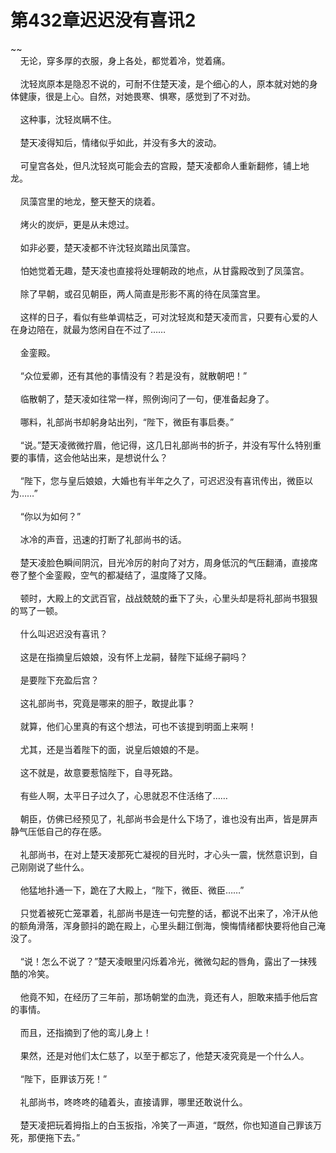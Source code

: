 # 第432章迟迟没有喜讯2
~~<br>&nbsp;&nbsp;&nbsp;&nbsp;无论，穿多厚的衣服，身上各处，都觉着冷，觉着痛。<br><br>&nbsp;&nbsp;&nbsp;&nbsp;沈轻岚原本是隐忍不说的，可耐不住楚天凌，是个细心的人，原本就对她的身体健康，很是上心。自然，对她畏寒、惧寒，感觉到了不对劲。<br><br>&nbsp;&nbsp;&nbsp;&nbsp;这种事，沈轻岚瞒不住。<br><br>&nbsp;&nbsp;&nbsp;&nbsp;楚天凌得知后，情绪似乎如此，并没有多大的波动。<br><br>&nbsp;&nbsp;&nbsp;&nbsp;可皇宫各处，但凡沈轻岚可能会去的宫殿，楚天凌都命人重新翻修，铺上地龙。<br><br>&nbsp;&nbsp;&nbsp;&nbsp;凤藻宫里的地龙，整天整天的烧着。<br><br>&nbsp;&nbsp;&nbsp;&nbsp;烤火的炭炉，更是从未熄过。<br><br>&nbsp;&nbsp;&nbsp;&nbsp;如非必要，楚天凌都不许沈轻岚踏出凤藻宫。<br><br>&nbsp;&nbsp;&nbsp;&nbsp;怕她觉着无趣，楚天凌也直接将处理朝政的地点，从甘露殿改到了凤藻宫。<br><br>&nbsp;&nbsp;&nbsp;&nbsp;除了早朝，或召见朝臣，两人简直是形影不离的待在凤藻宫里。<br><br>&nbsp;&nbsp;&nbsp;&nbsp;这样的日子，看似有些单调枯乏，可对沈轻岚和楚天凌而言，只要有心爱的人在身边陪在，就最为悠闲自在不过了……<br><br>&nbsp;&nbsp;&nbsp;&nbsp;金銮殿。<br><br>&nbsp;&nbsp;&nbsp;&nbsp;“众位爱卿，还有其他的事情没有？若是没有，就散朝吧！”<br><br>&nbsp;&nbsp;&nbsp;&nbsp;临散朝了，楚天凌如往常一样，照例询问了一句，便准备起身了。<br><br>&nbsp;&nbsp;&nbsp;&nbsp;哪料，礼部尚书却躬身站出列，“陛下，微臣有事启奏。”<br><br>&nbsp;&nbsp;&nbsp;&nbsp;“说。”楚天凌微微拧眉，他记得，这几日礼部尚书的折子，并没有写什么特别重要的事情，这会他站出来，是想说什么？<br><br>&nbsp;&nbsp;&nbsp;&nbsp;“陛下，您与皇后娘娘，大婚也有半年之久了，可迟迟没有喜讯传出，微臣以为……”<br><br>&nbsp;&nbsp;&nbsp;&nbsp;“你以为如何？”<br><br>&nbsp;&nbsp;&nbsp;&nbsp;冰冷的声音，迅速的打断了礼部尚书的话。<br><br>&nbsp;&nbsp;&nbsp;&nbsp;楚天凌脸色瞬间阴沉，目光冷厉的射向了对方，周身低沉的气压翻涌，直接席卷了整个金銮殿，空气的都凝结了，温度降了又降。<br><br>&nbsp;&nbsp;&nbsp;&nbsp;顿时，大殿上的文武百官，战战兢兢的垂下了头，心里头却是将礼部尚书狠狠的骂了一顿。<br><br>&nbsp;&nbsp;&nbsp;&nbsp;什么叫迟迟没有喜讯？<br><br>&nbsp;&nbsp;&nbsp;&nbsp;这是在指摘皇后娘娘，没有怀上龙嗣，替陛下延绵子嗣吗？<br><br>&nbsp;&nbsp;&nbsp;&nbsp;是要陛下充盈后宫？<br><br>&nbsp;&nbsp;&nbsp;&nbsp;这礼部尚书，究竟是哪来的胆子，敢提此事？<br><br>&nbsp;&nbsp;&nbsp;&nbsp;就算，他们心里真的有这个想法，可也不该提到明面上来啊！<br><br>&nbsp;&nbsp;&nbsp;&nbsp;尤其，还是当着陛下的面，说皇后娘娘的不是。<br><br>&nbsp;&nbsp;&nbsp;&nbsp;这不就是，故意要惹恼陛下，自寻死路。<br><br>&nbsp;&nbsp;&nbsp;&nbsp;有些人啊，太平日子过久了，心思就忍不住活络了……<br><br>&nbsp;&nbsp;&nbsp;&nbsp;朝臣，仿佛已经预见了，礼部尚书会是什么下场了，谁也没有出声，皆是屏声静气压低自己的存在感。<br><br>&nbsp;&nbsp;&nbsp;&nbsp;礼部尚书，在对上楚天凌那死亡凝视的目光时，才心头一震，恍然意识到，自己刚刚说了些什么。<br><br>&nbsp;&nbsp;&nbsp;&nbsp;他猛地扑通一下，跪在了大殿上，“陛下，微臣、微臣……”<br><br>&nbsp;&nbsp;&nbsp;&nbsp;只觉着被死亡笼罩着，礼部尚书是连一句完整的话，都说不出来了，冷汗从他的额角滑落，浑身颤抖的跪在殿上，心里头翻江倒海，懊悔情绪都快要将他自己淹没了。<br><br>&nbsp;&nbsp;&nbsp;&nbsp;“说！怎么不说了？”楚天凌眼里闪烁着冷光，微微勾起的唇角，露出了一抹残酷的冷笑。<br><br>&nbsp;&nbsp;&nbsp;&nbsp;他竟不知，在经历了三年前，那场朝堂的血洗，竟还有人，胆敢来插手他后宫的事情。<br><br>&nbsp;&nbsp;&nbsp;&nbsp;而且，还指摘到了他的鸾儿身上！<br><br>&nbsp;&nbsp;&nbsp;&nbsp;果然，还是对他们太仁慈了，以至于都忘了，他楚天凌究竟是一个什么人。<br><br>&nbsp;&nbsp;&nbsp;&nbsp;“陛下，臣罪该万死！”<br><br>&nbsp;&nbsp;&nbsp;&nbsp;礼部尚书，咚咚咚的磕着头，直接请罪，哪里还敢说什么。<br><br>&nbsp;&nbsp;&nbsp;&nbsp;楚天凌把玩着拇指上的白玉扳指，冷笑了一声道，“既然，你也知道自己罪该万死，那便拖下去。”<br><br>
                    

<script>_fwqdsqadxfw()</script>
<div><script>_dfwf1dw();</script></div>
<div><script>_dfwf1agdw();</script></div>
                